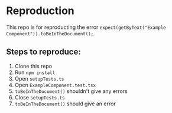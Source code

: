 # Reproduction

This repo is for reproducting the error `expect(getByText("Example Component")).toBeInTheDocument();`.

## Steps to reproduce:

1. Clone this repo
2. Run `npm install`
3. Open `setupTests.ts`
4. Open `ExampleComponent.test.tsx`
5. `toBeInTheDocument()` shouldn't give any errors
6. Close `setupTests.ts`
7. `toBeInTheDocument()` should give an error
